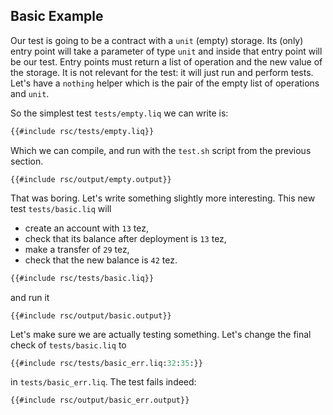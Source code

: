 ## Basic Example

Our test is going to be a contract with a `unit` (empty) storage. Its (only) entry point will take
a parameter of type `unit` and inside that entry point will be our test. Entry points must return a
list of operation and the new value of the storage. It is not relevant for the test: it will just
run and perform tests. Let's have a `nothing` helper which is the pair of the empty list of
operations and `unit`.

So the simplest test `tests/empty.liq` we can write is:

```ocaml
{{#include rsc/tests/empty.liq}}
```

Which we can compile, and run with the `test.sh` script from the previous section.

```
{{#include rsc/output/empty.output}}
```

That was boring. Let's write something slightly more interesting. This new test `tests/basic.liq`
will
- create an account with `13` tez,
- check that its balance after deployment is `13` tez,
- make a transfer of `29` tez,
- check that the new balance is `42` tez.

```ocaml
{{#include rsc/tests/basic.liq}}
```

and run it

```
{{#include rsc/output/basic.output}}
```

Let's make sure we are actually testing something. Let's change the final check of
`tests/basic.liq` to

```ocaml
{{#include rsc/tests/basic_err.liq:32:35:}}
```

in `tests/basic_err.liq`. The test fails indeed:

```
{{#include rsc/output/basic_err.output}}
```
